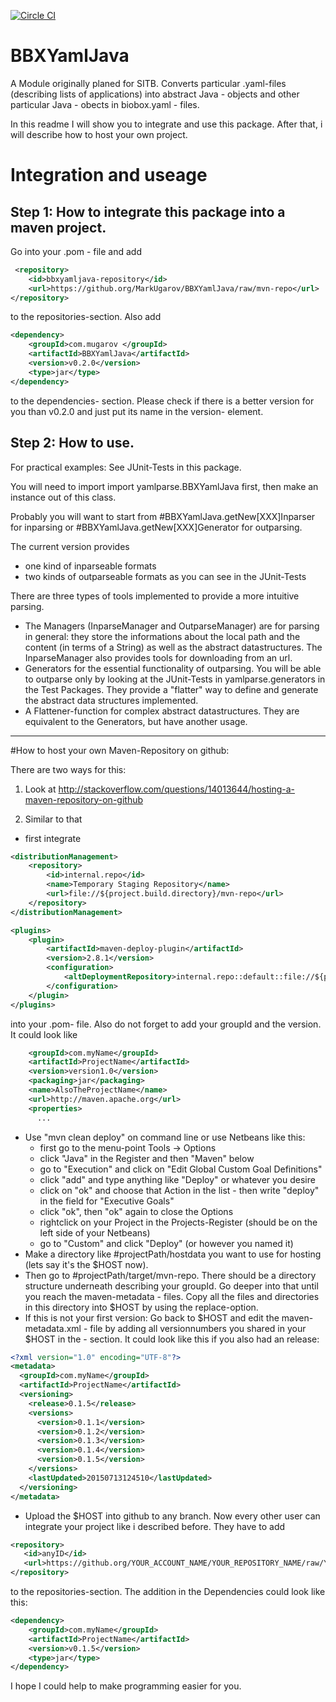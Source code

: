 [![Circle CI](https://circleci.com/gh/MarkUgarov/BBXYamlJava/tree/master.svg?style=svg)](https://circleci.com/gh/MarkUgarov/BBXYamlJava/tree/master)

# BBXYamlJava
A Module originally planed for SITB. Converts particular .yaml-files (describing lists of applications) into abstract Java - objects and other particular Java - obects in biobox.yaml  - files.

In this readme I will show you to integrate and use this package. After that, i will describe how to host your own project. 

# Integration and useage 
## Step 1: How to integrate this package into a maven project.

Go into your .pom - file and add 
~~~XML
 <repository>
    <id>bbxyamljava-repository</id>
    <url>https://github.org/MarkUgarov/BBXYamlJava/raw/mvn-repo</url>
</repository>
~~~
to the repositories-section. Also add
~~~XML
<dependency>
    <groupId>com.mugarov </groupId>
    <artifactId>BBXYamlJava</artifactId>
    <version>v0.2.0</version>
    <type>jar</type>
</dependency>
~~~
to the dependencies- section. Please check if there is a better version for you than v0.2.0 and just put its name in the version- element. 

## Step 2: How to use.

For practical examples: See JUnit-Tests in this package. 

You will need to import import yamlparse.BBXYamlJava first, then make an instance out of this class. 

Probably you will want to start from #BBXYamlJava.getNew[XXX]Inparser for inparsing or #BBXYamlJava.getNew[XXX]Generator for outparsing.

The current version provides 
- one kind of inparseable formats
- two kinds of outparseable formats
as you can see in the JUnit-Tests

There are three types of tools implemented to provide a more intuitive parsing. 
 - The Managers (InparseManager and OutparseManager) are for parsing in general: they store the informations about the local path and the content (in terms of a String) as well as the abstract datastructures. The InparseManager also provides tools for downloading from an url.
 - Generators for the essential functionality of outparsing. You will be able to outparse only by looking at the JUnit-Tests in yamlparse.generators in the Test Packages. They provide a "flatter" way to define and generate the abstract data structures implemented. 
 - A Flattener-function for complex abstract datastructures. They are equivalent to the Generators, but have another usage.

___

#How to host your own Maven-Repository on github:

There are two ways for this: 

1. Look at http://stackoverflow.com/questions/14013644/hosting-a-maven-repository-on-github

2. Similar to that 

 - first integrate

~~~XML
<distributionManagement>
    <repository>
        <id>internal.repo</id>
        <name>Temporary Staging Repository</name>
        <url>file://${project.build.directory}/mvn-repo</url>
    </repository>
</distributionManagement>

<plugins>
    <plugin>
        <artifactId>maven-deploy-plugin</artifactId>
        <version>2.8.1</version>
        <configuration>
            <altDeploymentRepository>internal.repo::default::file://${project.build.directory}/mvn-repo</altDeploymentRepository>
        </configuration>
    </plugin>
</plugins>
~~~
into your .pom- file. Also do not forget to add your groupId and the version. It could look like 
~~~XML
    <groupId>com.myName</groupId>
    <artifactId>ProjectName</artifactId>
    <version>version1.0</version>
    <packaging>jar</packaging>
    <name>AlsoTheProjectName</name>
    <url>http://maven.apache.org</url>
    <properties>
      ...
~~~

- Use "mvn clean deploy" on command line or use Netbeans like this:
  - first go to the menu-point Tools -> Options
  - click "Java" in the Register and then "Maven" below
  - go to "Execution" and click on "Edit Global Custom Goal Definitions"
  - click "add" and type anything like "Deploy" or whatever you desire
  - click on "ok" and choose that Action in the list - then write "deploy" in the field for  "Executive Goals"
  - click "ok", then "ok" again to close the Options
  - rightclick on your Project in the Projects-Register (should be on the left side of your Netbeans)
  - go to "Custom" and click "Deploy" (or however you named it)
- Make a directory like #projectPath/hostdata you want to use for hosting (lets say it's the $HOST now). 
- Then go to #projectPath/target/mvn-repo. There should be a directory structure underneath describing your groupId. Go deeper into that until you reach the maven-metadata - files. Copy all the files and directories in this directory into $HOST by using the replace-option.
- If this is not your first version: Go back to $HOST and edit the maven-metadata.xml - file by adding all versionnumbers you shared in your $HOST in the <versioning> - section. 
It could look like this if you also had an release:
~~~XML
<?xml version="1.0" encoding="UTF-8"?>
<metadata>
  <groupId>com.myName</groupId>
  <artifactId>ProjectName</artifactId>
  <versioning>
    <release>0.1.5</release> 
    <versions>
      <version>0.1.1</version>
      <version>0.1.2</version>
      <version>0.1.3</version>
      <version>0.1.4</version>
      <version>0.1.5</version>
    </versions>
    <lastUpdated>20150713124510</lastUpdated>
  </versioning>
</metadata>
~~~

- Upload the $HOST into github to any branch. Now every other user can integrate your project like i described before.  They have to add

 ~~~XML
 <repository>
    <id>anyID</id>
    <url>https://github.org/YOUR_ACCOUNT_NAME/YOUR_REPOSITORY_NAME/raw/YOUR_BRANCH_NAME</url>
</repository>
~~~

to the repositories-section. The addition in the Dependencies could look like this:
~~~XML
<dependency>
    <groupId>com.myName</groupId>
    <artifactId>ProjectName</artifactId>
    <version>v0.1.5</version>
    <type>jar</type>
</dependency>
~~~

I hope I could help to make programming easier for you. 


